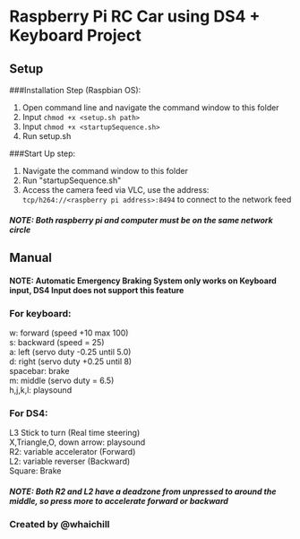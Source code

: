 # Raspberry Pi RC Car using DS4 + Keyboard Project

## Setup
###Installation Step (Raspbian OS):

1. Open command line and navigate the command window to this folder
2. Input ```chmod +x <setup.sh path>```
3. Input ```chmod +x <startupSequence.sh>```
3. Run setup.sh

###Start Up step:
1. Navigate the command window to this folder
2. Run "startupSequence.sh"
3. Access the camera feed via VLC, use the address: ```tcp/h264://<raspberry pi address>:8494``` to connect to the network feed
##### NOTE: Both raspberry pi and computer must be on the same network circle


## Manual
#### NOTE: Automatic Emergency Braking System only works on Keyboard input, DS4 Input does not support this feature

### For keyboard:
w: forward (speed +10 max 100)  
s: backward (speed = 25)  
a: left (servo duty -0.25 until 5.0)  
d: right (servo duty +0.25 until 8)  
spacebar: brake  
m: middle (servo duty = 6.5)  
h,j,k,l: playsound  

### For DS4:

L3 Stick to turn (Real time steering)  
X,Triangle,O, down arrow: playsound  
R2: variable accelerator (Forward)  
L2: variable reverser (Backward)  
Square: Brake  

##### NOTE: Both R2 and L2 have a deadzone from unpressed to around the middle, so press more to accelerate forward or backward

### Created by @whaichill


